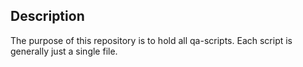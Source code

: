 ## Description
The purpose of this repository is to hold all qa-scripts.
Each script is generally just a single file.
